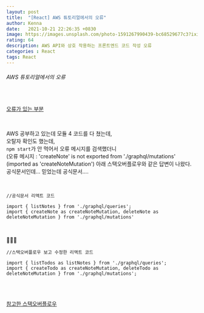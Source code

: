 ```yaml
---
layout: post
title:  "[React] AWS 튜토리얼에서의 오류"
author: Kenna
date:   2021-10-21 22:26:35 +0830
image: https://images.unsplash.com/photo-1591267990439-bc68529677c3?ixid=MnwxMjA3fDB8MHxwaG90by1wYWdlfHx8fGVufDB8fHx8&ixlib=rb-1.2.1&auto=format&fit=crop&w=1336&q=80
rating: 64
description: AWS API와 상호 작용하는 프론트엔드 코드 작성 오류
categories : React
tags: React
---
```


###### AWS 튜토리얼에서의 오류

<br>

[오류가 있는 부분]("https://aws.amazon.com/ko/getting-started/hands-on/build-react-app-amplify-graphql/module-four/?e=gs2020&p=build-a-react-app-three")

<br>

AWS 공부하고 있는데 모듈 4 코드를 다 쳤는데,  
오탈자 확인도 했는데,  
`npm start`가 안 먹어서 오류 메시지를 검색했더니  
(오류 메시지 : 'createNote' is not exported from './graphql/mutations' (imported as 'createNoteMutation')
아래 스택오버플로우와 같은 답변이 나왔다.  
공식문서인데... 믿었는데 공식문서....

<br>


```
//공식문서 리액트 코드 

import { listNotes } from './graphql/queries';
import { createNote as createNoteMutation, deleteNote as deleteNoteMutation } from './graphql/mutations'
```
<br>

🔽🔽🔽
<br>

```
//스택오버플로우 보고 수정한 리액트 코드

import { listTodos as listNotes } from './graphql/queries';
import { createTodo as createNoteMutation, deleteTodo as deleteNoteMutation } from './graphql/mutations';
```

<br>

<br>

[참고한 스택오버플로우]("https://stackoverflow.com/questions/65524754/attempted-import-error-createnote-is-not-exported-from-graphql-mutations")

<br>
<br>
